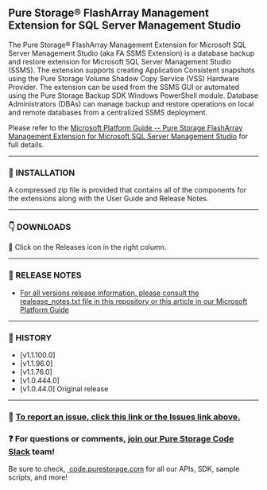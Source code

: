 ## Pure Storage® FlashArray Management Extension for SQL Server Management Studio

The Pure Storage® FlashArray Management Extension for Microsoft SQL Server Management Studio (aka FA SSMS Extension) is a database backup and restore extension for Microsoft SQL Server Management Studio (SSMS). The extension supports creating Application Consistent snapshots using the Pure Storage Volume Shadow Copy Service (VSS) Hardware Provider. The extension can be used from the SSMS GUI or automated using the Pure Storage Backup SDK Windows PowerShell module. Database Administrators (DBAs) can manage backup and restore operations on local and remote databases from a centralized SSMS deployment.

Please refer to the [Microsoft Platform Guide -- Pure Storage FlashArray Management Extension for Microsoft SQL Server Management Studio](https://support.purestorage.com/Solutions/Microsoft_Platform_Guide/bbb_Microsoft_Integration_Releases/Pure_Storage_FlashArray_Management_Extension_for_Microsoft_SQL_Server_Management_Studio) for full details.

<!-- wp:separator -->
<hr class="wp-block-separator"/>
<!-- /wp:separator -->

### :floppy_disk: INSTALLATION
A compressed zip file is provided that contains all of the components for the extensions along with the User Guide and Release Notes.

<!-- wp:separator -->
<hr class="wp-block-separator"/>
<!-- /wp:separator -->

### :point_down: DOWNLOADS
:small_orange_diamond: Click on the Releases icon in the right column.

<!-- wp:separator -->
<hr class="wp-block-separator"/>
<!-- /wp:separator -->

### :paperclip: RELEASE NOTES
- [For all versions release information, please consult the realease_notes.txt file in this repository or this article in our Microsoft Platform Guide](https://support.purestorage.com/Solutions/Microsoft_Platform_Guide/bbb_Microsoft_Integration_Releases/Pure_Storage_FlashArray_Management_Extension_for_Microsoft_SQL_Server_Management_Studio)

<!-- wp:separator -->
<hr class="wp-block-separator"/>
<!-- /wp:separator -->

### :date: HISTORY
* [v1.1.100.0]
* [v1.1.96.0]
* [v1.1.76.0]
* [v1.0.444.0]
* [v1.0.44.0] Original release

<!-- wp:separator -->
<hr class="wp-block-separator"/>
<!-- /wp:separator -->

<!-- wp:paragraph -->
### :wrench: <a href="https://github.com/PureStorage-Connect/FlashArray-SQLServer-SSMS-Extension/issues">To report an issue, click this link or the Issues link above.</a>
<!-- /wp:paragraph -->

<!-- wp:paragraph -->
### :question: For questions or comments,&nbsp;<a href="https://codeinvite.purestorage.com/">join our Pure Storage Code Slack</a>&nbsp;team!
<!-- /wp:paragraph -->

<!-- wp:paragraph -->
Be sure to check,&nbsp;<a href="https://code.purestorage.com/"> code.purestorage.com</a> for all our APIs, SDK, sample scripts, and more!
<!-- /wp:paragraph -->